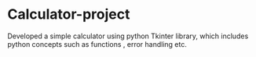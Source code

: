 # Calculator-project
Developed a simple calculator using python Tkinter library, which includes python concepts such as functions , error handling etc.
